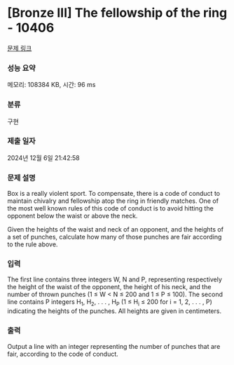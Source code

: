 # [Bronze III] The fellowship of the ring - 10406 

[문제 링크](https://www.acmicpc.net/problem/10406) 

### 성능 요약

메모리: 108384 KB, 시간: 96 ms

### 분류

구현

### 제출 일자

2024년 12월 6일 21:42:58

### 문제 설명

<p style="user-select: auto !important;">Box is a really violent sport. To compensate, there is a code of conduct to maintain chivalry and fellowship atop the ring in friendly matches. One of the most well known rules of this code of conduct is to avoid hitting the opponent below the waist or above the neck.</p>

<p style="user-select: auto !important;">Given the heights of the waist and neck of an opponent, and the heights of a set of punches, calculate how many of those punches are fair according to the rule above.</p>

### 입력 

 <p style="user-select: auto !important;">The first line contains three integers W, N and P, representing respectively the height of the waist of the opponent, the height of his neck, and the number of thrown punches (1 ≤ W < N ≤ 200 and 1 ≤ P ≤ 100). The second line contains P integers H<sub style="user-select: auto !important;">1</sub>, H<sub style="user-select: auto !important;">2</sub>, . . . , H<sub style="user-select: auto !important;">P</sub> (1 ≤ H<sub style="user-select: auto !important;">i</sub> ≤ 200 for i = 1, 2, . . . , P) indicating the heights of the punches. All heights are given in centimeters.</p>

### 출력 

 <p style="user-select: auto !important;">Output a line with an integer representing the number of punches that are fair, according to the code of conduct.</p>

